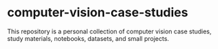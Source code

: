 # computer-vision-case-studies
This repository is a personal collection of computer vision case studies, study materials, notebooks, datasets, and small projects.
